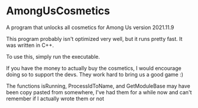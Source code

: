 # AmongUsCosmetics
A program that unlocks all cosmetics for Among Us version 2021.11.9 

This program probably isn't optimized very well, but it runs pretty fast. It was written in C++.

To use this, simply run the executable.

If you have the money to actually buy the cosmetics, I would encourage doing so to support the devs. They work hard to bring us a good game :) 

The functions isRunning, ProcessIdToName, and GetModuleBase may have been copy pasted from somewhere, I've had them for a while now and can't remember if I actually wrote them or not 

